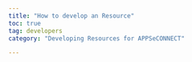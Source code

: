 ```yaml
---
title: "How to develop an Resource"
toc: true
tag: developers
category: "Developing Resources for APPSeCONNECT"

---
```


